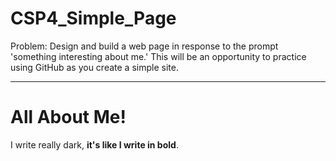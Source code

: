 # CSP4_Simple_Page
Problem: Design and build a web page in response to the prompt 'something interesting about me.' This will be an opportunity to practice using GitHub as you create a simple site.
<hr>
<h1>All About Me!</h1>
<p> I write really dark, <b>it's like I write in bold</b>.</p2>
